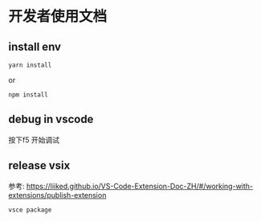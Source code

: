 # 开发者使用文档

## install env

```shell
yarn install
```

or

```shell
npm install
```




## debug in vscode
按下f5 开始调试




## release vsix
参考:  https://liiked.github.io/VS-Code-Extension-Doc-ZH/#/working-with-extensions/publish-extension
```shell
vsce package
```